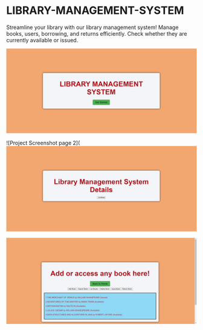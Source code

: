 # LIBRARY-MANAGEMENT-SYSTEM
Streamline your library with our library management system! Manage books, users, borrowing, and returns efficiently. Check whether they are currently available or issued.


![LMS page1](https://github.com/anjaliSINGH2203/LIBRARY-MANAGEMENT-SYSTEM/blob/main/Screenshot%202024-06-28%20160503.png)


![Project Screenshot page 2](![Project Screenshot](https://github.com/anjaliSINGH2203/LIBRARY-MANAGEMENT-SYSTEM/blob/main/Screenshot%202024-06-28%20160538.png)


![Project Screenshot page 3](https://github.com/anjaliSINGH2203/LIBRARY-MANAGEMENT-SYSTEM/blob/main/Screenshot%202024-06-28%20161142.png)





